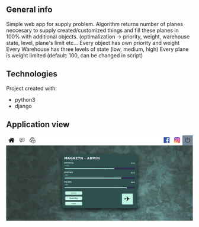## General info
Simple web app for supply problem.
Algorithm returns number of planes neccesary to supply created/customized things and fill these planes in 100% with additional objects. (optimalization -> priority, weight, warehouse state, level, plane's limit etc... 
Every object has own priority and weight  
Every Warehouse has three levels of state (low, medium, high)
Every plane is weight limited (default: 100, can be changed in script)


## Technologies
Project created with:
* python3
* django

## Application view
![Application](supply.png)

